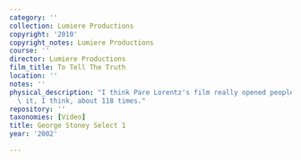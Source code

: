 ```yaml
---
category: ''
collection: Lumiere Productions
copyright: '2010'
copyright_notes: Lumiere Productions
course: ''
director: Lumiere Productions
film_title: To Tell The Truth
location: ''
notes: ''
physical_description: "I think Pare Lorentz's film really opened people up.\_ I showed\
  \ it, I think, about 118 times."
repository: ''
taxonomies: [Video]
title: George Stoney Select 1
year: '2002'

---
```

